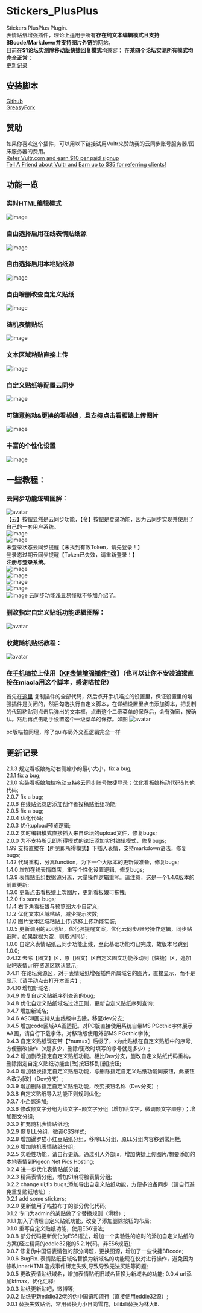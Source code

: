 # Stickers_PlusPlus  
Stickers PlusPlus Plugin.   
表情贴纸增强插件，理论上适用于所有**存在纯文本编辑模式且支持BBcode/Markdown并支持图片外链**的网站，   
目前在**S1论坛实测除移动版快捷回复模式**均兼容；  在**某四个论坛实测所有模式均完全正常**；  
[更新记录](#%E6%9B%B4%E6%96%B0%E8%AE%B0%E5%BD%95)  


## 安装脚本  
[Github](https://github.com/HazukiKaguya/Stickers_PlusPlus/raw/master/Stickerspp.user.js)  
[GreasyFork](https://greasyfork.org/zh-CN/scripts/448465)  

## 赞助  
如果你喜欢这个插件，可以用以下链接试用Vultr来赞助我的云同步账号服务器/图床服务器的费用。  
[Refer Vultr.com and earn $10 per paid signup](https://www.vultr.com/?ref=7365869)  
[Tell A Friend about Vultr and Earn up to $35 for referring clients!](https://www.vultr.com/?ref=9023177-8H)  

## 功能一览

### 实时HTML编辑模式
![image](https://user-images.githubusercontent.com/35645329/182267648-8a4133ed-52b4-49f1-83df-2006bc868109.png)

### 自由选择启用在线表情贴纸源

![image](https://user-images.githubusercontent.com/35645329/181614422-8c38e8ee-3465-4ef7-8d2e-862c692230b8.png)

### 自由选择启用本地贴纸源

![image](https://user-images.githubusercontent.com/35645329/181614504-4e1f9011-c946-4d11-8048-1117ee52a4a8.png)

### 自由增删改查自定义贴纸

![image](https://user-images.githubusercontent.com/35645329/181614559-18989e99-3a28-49fc-812d-5168f9112ad1.png)

### 随机表情贴纸

![image](https://user-images.githubusercontent.com/35645329/181614666-0d15372e-8f5a-4141-9e64-962a0f9b1240.png)

### 文本区域粘贴直接上传

![image](https://user-images.githubusercontent.com/35645329/181614729-893c20a7-edee-4cbe-b0d1-dce57c435b60.png)

### 自定义贴纸等配置云同步

![image](https://user-images.githubusercontent.com/35645329/181615828-7b608d23-71ab-4b0c-857a-3907e97a4aa0.png)

### 可随意拖动&更换的看板娘，且支持点击看板娘上传图片

![image](https://user-images.githubusercontent.com/35645329/181615143-a205e0cf-369d-494f-85b4-1fe515002716.png)

### 丰富的个性化设置

![image](https://user-images.githubusercontent.com/35645329/181615281-cc308254-7539-4e86-839a-35d277af2e00.png)


## 一些教程：

### 云同步功能逻辑图解：
![avatar](https://p.inari.site/guest/22-07/03/62c15908556ee.png)   
【云】按钮显然是云同步功能，【令】按钮是登录功能，因为云同步实现并使用了自己的一套用户系统。  
![image](https://user-images.githubusercontent.com/35645329/181616175-8e7421f8-c8a4-4c97-8a54-7a4ac1df7700.png)   
![image](https://user-images.githubusercontent.com/35645329/181616224-4fa77143-415e-4c40-aede-ba6b522d52a6.png)   
未登录状态云同步提醒【未找到有效Token，请先登录！】  
登录态过期云同步提醒【Token已失效，请重新登录！】  
**注册与登录系统。**   
![image](https://user-images.githubusercontent.com/35645329/181616835-5ee3deb9-bfb4-4d51-92ef-c69f9125422f.png)  
![image](https://user-images.githubusercontent.com/35645329/181617039-f939ac19-e857-4c28-8361-bddc4d38fb76.png)  
![image](https://user-images.githubusercontent.com/35645329/181616930-1838e190-0f37-48ba-bd30-1f7087f8bdb2.png)  
![image](https://user-images.githubusercontent.com/35645329/181616711-c3a1081e-187f-475b-a296-b77b4444e21e.png)    
![image](https://user-images.githubusercontent.com/35645329/181616778-1eafda95-2e51-46cb-a969-e062f7dbd781.png)
云同步功能浅显易懂就不多加介绍了。  


### 删改指定自定义贴纸功能逻辑图解：
![avatar](/img/update042.png)

### 收藏随机贴纸教程：
![avatar](/img/st026.webp)

### 在[手机喵拉](https://m.miaola.info)上使用【[KF表情增强插件*改](https://github.com/HazukiKaguya/KFOL_Stickers)】（也可以让你不安装油猴直接在miaola用这个脚本，感谢喵拉佬）

首先在[这里](https://github.com/HazukiKaguya/KFOL_Stickers/blob/master/es6_KfStickers.user.js) 复制插件的全部代码，然后点开手机喵拉的设置里，保证设置里的增强插件是关闭的，然后勾选执行自定义脚本，在详细设置里点击添加脚本，把复制的代码粘贴到点击后弹出的文本框，点击这个二级菜单的保存后，会有弹窗，按确认。然后再点击助手设置这个一级菜单的保存。如图
![avatar](/img/mbst.webp)

pc版喵拉同理，除了gui布局外交互逻辑完全一样

## 更新记录
2.1.3   规定看板娘拖动右侧缩小的最小大小，fix a bug;   
2.1.1   fix a bug;   
2.1.0   实装看板娘触控拖动支持&云同步账号快捷登录；优化看板娘拖动代码&其他代码;   
2.0.7   fix a bug;   
2.0.6   在线贴纸商店添加创作者投稿贴纸组功能;   
2.0.5   fix a bug;   
2.0.4   优化代码;  
2.0.3   优化upload预览逻辑;  
2.0.2   实时编辑模式直接插入来自论坛的upload文件，修复bugs;  
2.0.0   为不支持所见即所得模式的论坛添加实时编辑模式，修复bugs;  
1.99    支持直接在【所见即所得模式】下插入表情，支持markdown语法，修复bugs;  
1.42    代码重构，分离function，为下一个大版本的更新做准备，修复bugs;  
1.4.0   增加在线表情商店，重写个性化设置逻辑，修复bugs;  
1.3.9   表情贴纸组数据源分离，大量操作逻辑重写。请注意，这是一个1.4.0版本的前置更新;  
1.3.0   更新点击看板娘上次图片，更新看板娘可拖拽;  
1.2.0   fix some bugs;  
1.1.4   右下角看板娘与预览图大小自定义;  
1.1.2   优化文本区域粘贴，减少提示次数;  
1.1.0   图片文本区域粘贴上传/选择上传功能实装;  
1.0.5   更新调用的api地址，优化强提醒文案，优化云同步/账号操作逻辑，同步贴纸时，如果数据为空，则取消同步;  
1.0.0   自定义表情贴纸云同步功能上线，至此基础功能均已完成，故版本号跳到1.0.0;  
0.4.12  去除【图文】区，原【图文】区自定义图文功能移动到【快捷】区，追加贴吧表情url在资源区默认显示;  
0.4.11  在论坛资源区，对于表情贴纸增强插件所属域名的图片，直接显示，而不是显示【请手动点击打开本图片】;  
0.4.10  增加新域名;  
0.4.9   修复自定义贴纸序列查询的bug;  
0.4.8   优化自定义贴纸域名过滤正则，更新自定义贴纸序列查询;  
0.4.7   增加新域名;  
0.4.6   ASCII画支持从主线版中去除，移至dev分支;  
0.4.5   增加code区域AA画适配。对PC版直接使用系统自带MS PGothic字体展示AA画，请自行下载字体。对移动版使用外部MS PGothic字体;  
0.4.3   自定义贴纸现在带【?num=x】后缀了，x为此贴纸在自定义贴纸中的序号,方便删改操作（x是多少，删除/更改时填写的序号就是多少）;  
0.4.2   增加删改指定自定义贴纸功能。相比Dev分支，删改自定义贴纸代码重构，删除指定自定义贴纸功能由[改]按钮移到[删]按钮;  
0.4.0   增加替换指定自定义贴纸功能，与删除指定自定义贴纸功能同按钮，此按钮名改为[改]（Dev分支）;  
0.3.9   增加删除指定自定义贴纸功能，改变按钮名称（Dev分支）;  
0.3.8   自定义贴纸导入功能正则规则优化;  
0.3.7   小企鹅追加;  
0.3.6   修改颜文字分组为绘文字+颜文字分组（增加绘文字，微调颜文字顺序）；增加图文分组;  
0.3.0   扩充随机表情贴纸池;  
0.2.9   恢复LL分组，微调CSS样式;  
0.2.8   增加暹罗猫小红豆贴纸分组，移除LL分组，原LL分组内容移到常用栏;  
0.2.6   增加随机表情贴纸分组;  
0.2.5   实验性功能，请自行更新。通过引入外部js，增加快捷上传图片/想要添加的本地表情到Pigeon Net Pics Hosting;  
0.2.4   进一步优化表情贴纸分组;  
0.2.3   精简表情分组，增加S1麻将脸表情分组;  
0.2.2   change ui;fix bugs;添加导出自定义贴纸功能，方便多设备同步（请自行避免重复贴纸地址）;  
0.2.1   add some stickers;  
0.2.0   更新使用了喵拉布丁的部分优化代码;  
0.1.2   专门为admin的某贴做了个替换规则（滑稽）;  
0.1.1   加入了清理自定义贴纸功能，改变了添加删除按钮的布局;  
0.1.0   重写自定义贴纸功能，使用ES6语法;  
0.0.8   部分代码更新优化为ES6语法，增加一个实验性的临时的添加自定义贴纸的方案(经过精简的eddie32佬的5.2.1代码，非ES6规范);  
0.0.7   修复伪中国语表情包的部分问题，更换图源，增加了一些快捷BBcode;  
0.0.6   BugFix. 表情贴纸旧域名替换为新域名的功能现在仅对<img>进行操作，避免因为修改innerHTML造成事件绑定失效,导致导致无法买贴等问题;  
0.0.5   更改表情贴纸域名，增加表情贴纸旧域名替换为新域名的功能; 
0.0.4   url添加kfmax，优化注释;  
0.0.3   贴纸更新贴吧，微博等;  
0.0.2   贴纸更新eddie32佬的伪中国语和流行（直接使用eddie32源）;  
0.0.1   替换失效贴纸，常用替换为小日向雪花，bilibili替换为林大B. 
